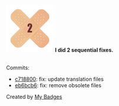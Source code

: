 <img src="https://github.com/my-badges/my-badges/blob/master/badges/fix-commit/fix-2.png?raw=true" alt="I did 2 sequential fixes." title="I did 2 sequential fixes." width="128">
<strong>I did 2 sequential fixes.</strong>
<br><br>

Commits:

- <a href="https://github.com/RRZE-Webteam/FAU-Studium/commit/c71880043fbde8e5e399f969b2fe6019dc06abcb">c718800</a>: fix: update translation files
- <a href="https://github.com/RRZE-Webteam/FAU-Studium/commit/eb6bcb69ec14684b496027de343f0e5d58738b45">eb6bcb6</a>: fix: remove obsolete files


Created by <a href="https://github.com/my-badges/my-badges">My Badges</a>